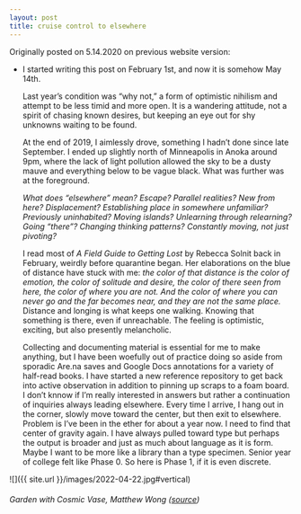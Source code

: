 ```yaml
---
layout: post
title: cruise control to elsewhere
---
```


Originally posted on 5.14.2020 on previous website version:

- I started writing this post on February 1st, and now it is somehow May 14th.
    
    Last year’s condition was “why not,” a form of optimistic nihilism and attempt to be less timid and more open. It is a wandering attitude, not a spirit of chasing known desires, but keeping an eye out for shy unknowns waiting to be found.
    
    At the end of 2019, I aimlessly drove, something I hadn’t done since late September. I ended up slightly north of Minneapolis in Anoka around 9pm, where the lack of light pollution allowed the sky to be a dusty mauve and everything below to be vague black. What was further was at the foreground.

    *What does “elsewhere” mean? Escape? Parallel realities? New from here? Displacement? Establishing place in somewhere unfamiliar? Previously uninhabited? Moving islands? Unlearning through relearning? Going “there”? Changing thinking patterns? Constantly moving, not just pivoting?*

    I read most of *A Field Guide to Getting Lost* by Rebecca Solnit back in February, weirdly before quarantine began. Her elaborations on the blue of distance have stuck with me: *the color of that distance is the color of emotion, the color of solitude and desire, the color of there seen from here, the color of where you are not. And the color of where you can never go and the far becomes near, and they are not the same place.* Distance and longing is what keeps one walking. Knowing that something is there, even if unreachable. The feeling is optimistic, exciting, but also presently melancholic.

    Collecting and documenting material is essential for me to make anything, but I have been woefully out of practice doing so aside from sporadic Are.na saves and Google Docs annotations for a variety of half-read books. I have started a new reference repository to get back into active observation in addition to pinning up scraps to a foam board. I don’t knnow if I’m really interested in answers but rather a continuation of inquiries always leading elsewhere. Every time I arrive, I hang out in the corner, slowly move toward the center, but then exit to elsewhere. Problem is I’ve been in the ether for about a year now. I need to find that center of gravity again. I have always pulled toward type but perhaps the output is broader and just as much about language as it is form. Maybe I want to be more like a library than a type specimen. Senior year of college felt like Phase 0. So here is Phase 1, if it is even discrete.

![]({{ site.url }}/images/2022-04-22.jpg#vertical)
###### *Garden with Cosmic Vase*, Matthew Wong ([source](https://www.metmuseum.org/art/collection/search/848317)) 
